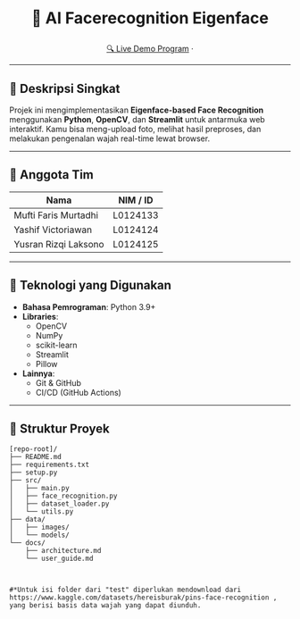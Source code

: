 # <p align="center">🚀 AI Facerecognition Eigenface</p>

<p align="center">
  <a href="[URL_DEMO]" target="_blank">🔍 Live Demo Program</a> ·
</p>

---

## 📖 Deskripsi Singkat

Projek ini mengimplementasikan **Eigenface-based Face Recognition** menggunakan **Python**, **OpenCV**, dan **Streamlit** untuk antarmuka web interaktif. Kamu bisa meng-upload foto, melihat hasil preproses, dan melakukan pengenalan wajah real-time lewat browser.

---

## 👥 Anggota Tim

| Nama                 | NIM / ID        |
| -------------------  | --------------- |
| Mufti Faris Murtadhi | L0124133        |
| Yashif Victoriawan   | L0124124        |
| Yusran Rizqi Laksono | L0124125        |

---

## 🧰 Teknologi yang Digunakan

- **Bahasa Pemrograman**: Python 3.9+  
- **Libraries**:  
  - OpenCV  
  - NumPy  
  - scikit-learn  
  - Streamlit  
  - Pillow  
- **Lainnya**:  
  - Git & GitHub  
  - CI/CD (GitHub Actions)

---

## 📁 Struktur Proyek

```text
[repo-root]/
├── README.md
├── requirements.txt
├── setup.py
├── src/
│   ├── main.py
│   ├── face_recognition.py
│   ├── dataset_loader.py
│   └── utils.py
├── data/
│   ├── images/
│   └── models/
└── docs/
    ├── architecture.md
    └── user_guide.md



#*Untuk isi folder dari "test" diperlukan mendownload dari https://www.kaggle.com/datasets/hereisburak/pins-face-recognition , yang berisi basis data wajah yang dapat diunduh.
